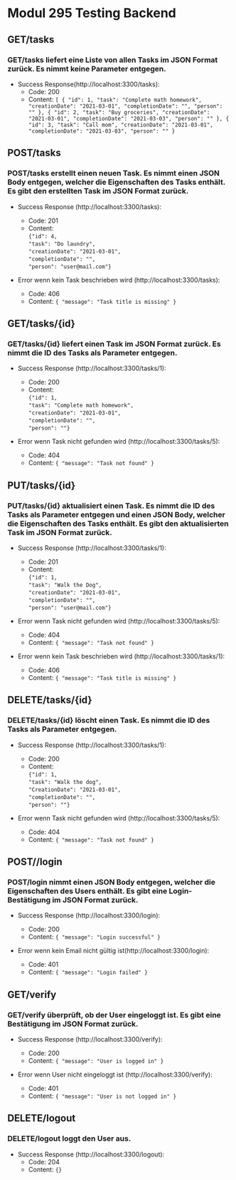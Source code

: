 # Modul 295 Testing Backend

## GET/tasks
### GET/tasks liefert eine Liste von allen Tasks im JSON Format zurück. Es nimmt keine Parameter entgegen.
- Success Response(http://localhost:3300/tasks):
    - Code: 200
    - Content: `[
  {
    "id": 1,
    "task": "Complete math homework",
    "creationDate": "2021-03-01",
    "completionDate": "",
    "person": ""
  },
  {
    "id": 2,
    "task": "Buy groceries",
    "creationDate": "2021-03-01",
    "completionDate": "2021-03-03",
    "person": ""
  },
  {
    "id": 3,
    "task": "Call mom",
    "creationDate": "2021-03-01",
    "completionDate": "2021-03-03",
    "person": ""
  }
  `
## POST/tasks
### POST/tasks erstellt einen neuen Task. Es nimmt einen JSON Body entgegen, welcher die Eigenschaften des Tasks enthält. Es gibt den erstellten Task im JSON Format zurück.
- Success Response (http://localhost:3300/tasks):
    - Code: 201
    - Content: <br>
    `{"id": 4,`<br>
    `"task": "Do laundry",`<br>
    `"creationDate": "2021-03-01",`<br>
    `"completionDate": "",`<br>
    `"person": "user@mail.com"}`

- Error wenn kein Task beschrieben wird (http://localhost:3300/tasks):
    - Code: 406
    - Content: `{
    "message": "Task title is missing"
  }`

## GET/tasks/{id}
### GET/tasks/{id} liefert einen Task im JSON Format zurück. Es nimmt die ID des Tasks als Parameter entgegen.
- Success Response (http://localhost:3300/tasks/1):
    - Code: 200
    - Content: <br>
    `{"id": 1,`<br>
    `"task": "Complete math homework",`<br>
    `"creationDate": "2021-03-01",`<br>
    `"completionDate": "",`<br>
    `"person": ""}`


- Error wenn Task nicht gefunden wird (http://localhost:3300/tasks/5):
    - Code: 404
    - Content: `{
    "message": "Task not found"
  }`

## PUT/tasks/{id}
### PUT/tasks/{id} aktualisiert einen Task. Es nimmt die ID des Tasks als Parameter entgegen und einen JSON Body, welcher die Eigenschaften des Tasks enthält. Es gibt den aktualisierten Task im JSON Format zurück.
- Success Response (http://localhost:3300/tasks/1):
    - Code: 201
    - Content: <br>
    `{"id": 1,`<br>
    `"task": "Walk the Dog",`<br>
    `"creationDate": "2021-03-01",`<br>
    `"completionDate": "",`<br>
    `"person": "user@mail.com"}`

- Error wenn Task nicht gefunden wird (http://localhost:3300/tasks/5):
    - Code: 404
    - Content: `{
    "message": "Task not found"
  }`

- Error wenn kein Task beschrieben wird (http://localhost:3300/tasks/1):
    - Code: 406
    - Content: `{
    "message": "Task title is missing"
  }`

## DELETE/tasks/{id}
### DELETE/tasks/{id} löscht einen Task. Es nimmt die ID des Tasks als Parameter entgegen.
- Success Response (http://localhost:3300/tasks/1):
    - Code: 200
    - Content: <br>
    `{"id": 1,`<br>
    `"task": "Walk the dog",`<br>
    `"CreationDate": "2021-03-01",`<br>
    `"completionDate": "",`<br>
    `"person": ""}`

- Error wenn Task nicht gefunden wird (http://localhost:3300/tasks/5):
    - Code: 404
    - Content: `{
    "message": "Task not found"
  }`
## POST//login
### POST/login nimmt einen JSON Body entgegen, welcher die Eigenschaften des Users enthält. Es gibt eine Login-Bestätigung im JSON Format zurück.
- Success Response (http://localhost:3300/login):
    - Code: 200
    - Content: `{
    "message": "Login successful"
  }`

- Error wenn kein Email nicht gültig ist(http://localhost:3300/login):
    - Code: 401
    - Content: `{
    "message": "Login failed"
  }`
## GET/verify
### GET/verify überprüft, ob der User eingeloggt ist. Es gibt eine Bestätigung im JSON Format zurück.
- Success Response (http://localhost:3300/verify):
    - Code: 200
    - Content: `{
    "message": "User is logged in"
  }`

- Error wenn User nicht eingeloggt ist (http://localhost:3300/verify):
    - Code: 401
    - Content: `{
    "message": "User is not logged in"
  }`

## DELETE/logout
### DELETE/logout loggt den User aus.
- Success Response (http://localhost:3300/logout):
    - Code: 204
    - Content: `{}`